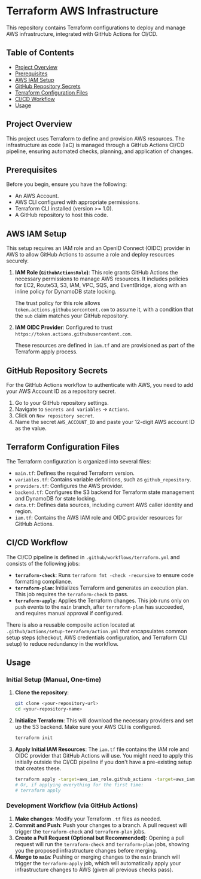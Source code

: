 # Terraform AWS Infrastructure

This repository contains Terraform configurations to deploy and manage AWS infrastructure, integrated with GitHub Actions for CI/CD.

## Table of Contents

- [Project Overview](#project-overview)
- [Prerequisites](#prerequisites)
- [AWS IAM Setup](#aws-iam-setup)
- [GitHub Repository Secrets](#github-repository-secrets)
- [Terraform Configuration Files](#terraform-configuration-files)
- [CI/CD Workflow](#ci/cd-workflow)
- [Usage](#usage)

## Project Overview

This project uses Terraform to define and provision AWS resources. The infrastructure as code (IaC) is managed through a GitHub Actions CI/CD pipeline, ensuring automated checks, planning, and application of changes.

## Prerequisites

Before you begin, ensure you have the following:

- An AWS Account.
- AWS CLI configured with appropriate permissions.
- Terraform CLI installed (version >= 1.0).
- A GitHub repository to host this code.

## AWS IAM Setup

This setup requires an IAM role and an OpenID Connect (OIDC) provider in AWS to allow GitHub Actions to assume a role and deploy resources securely.

1.  **IAM Role (`GithubActionsRole`)**: This role grants GitHub Actions the necessary permissions to manage AWS resources. It includes policies for EC2, Route53, S3, IAM, VPC, SQS, and EventBridge, along with an inline policy for DynamoDB state locking.

    The trust policy for this role allows `token.actions.githubusercontent.com` to assume it, with a condition that the `sub` claim matches your GitHub repository.

2.  **IAM OIDC Provider**: Configured to trust `https://token.actions.githubusercontent.com`.

    These resources are defined in `iam.tf` and are provisioned as part of the Terraform apply process.

## GitHub Repository Secrets

For the GitHub Actions workflow to authenticate with AWS, you need to add your AWS Account ID as a repository secret.

1.  Go to your GitHub repository settings.
2.  Navigate to `Secrets and variables` -> `Actions`.
3.  Click on `New repository secret`.
4.  Name the secret `AWS_ACCOUNT_ID` and paste your 12-digit AWS account ID as the value.

## Terraform Configuration Files

The Terraform configuration is organized into several files:

- `main.tf`: Defines the required Terraform version.
- `variables.tf`: Contains variable definitions, such as `github_repository`.
- `providers.tf`: Configures the AWS provider.
- `backend.tf`: Configures the S3 backend for Terraform state management and DynamoDB for state locking.
- `data.tf`: Defines data sources, including current AWS caller identity and region.
- `iam.tf`: Contains the AWS IAM role and OIDC provider resources for GitHub Actions.

## CI/CD Workflow

The CI/CD pipeline is defined in `.github/workflows/terraform.yml` and consists of the following jobs:

- **`terraform-check`**: Runs `terraform fmt -check -recursive` to ensure code formatting compliance.
- **`terraform-plan`**: Initializes Terraform and generates an execution plan. This job requires the `terraform-check` to pass.
- **`terraform-apply`**: Applies the Terraform changes. This job runs only on `push` events to the `main` branch, after `terraform-plan` has succeeded, and requires manual approval if configured.

There is also a reusable composite action located at `.github/actions/setup-terraform/action.yml` that encapsulates common setup steps (checkout, AWS credentials configuration, and Terraform CLI setup) to reduce redundancy in the workflow.

## Usage

### Initial Setup (Manual, One-time)

1.  **Clone the repository**:
    ```bash
    git clone <your-repository-url>
    cd <your-repository-name>
    ```
2.  **Initialize Terraform**: This will download the necessary providers and set up the S3 backend. Make sure your AWS CLI is configured.
    ```bash
    terraform init
    ```
3.  **Apply Initial IAM Resources**: The `iam.tf` file contains the IAM role and OIDC provider that GitHub Actions will use. You might need to apply this initially outside the CI/CD pipeline if you don't have a pre-existing setup that creates these.
    ```bash
    terraform apply -target=aws_iam_role.github_actions -target=aws_iam_openid_connect_provider.github_actions
    # Or, if applying everything for the first time:
    # terraform apply
    ```

### Development Workflow (via GitHub Actions)

1.  **Make changes**: Modify your Terraform `.tf` files as needed.
2.  **Commit and Push**: Push your changes to a branch. A pull request will trigger the `terraform-check` and `terraform-plan` jobs.
3.  **Create a Pull Request (Optional but Recommended)**: Opening a pull request will run the `terraform-check` and `terraform-plan` jobs, showing you the proposed infrastructure changes before merging.
4.  **Merge to `main`**: Pushing or merging changes to the `main` branch will trigger the `terraform-apply` job, which will automatically apply your infrastructure changes to AWS (given all previous checks pass).
